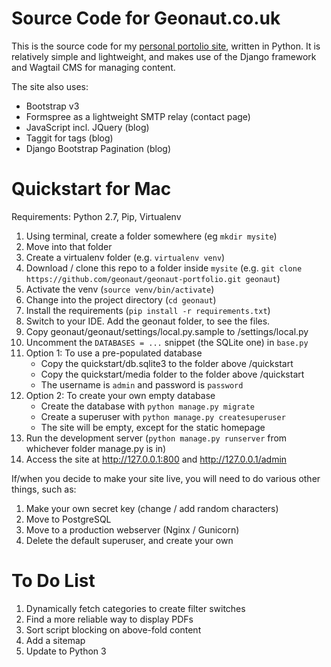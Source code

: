 Source Code for Geonaut.co.uk
=============================

This is the source code for my [personal portolio site](https://geonaut.co.uk), written in Python. It is relatively simple and lightweight, and makes use of the Django framework and Wagtail CMS for managing content. 

The site also uses:

  * Bootstrap v3
  * Formspree as a lightweight SMTP relay (contact page)
  * JavaScript incl. JQuery (blog)
  * Taggit for tags (blog)
  * Django Bootstrap Pagination (blog)

Quickstart for Mac
==================

Requirements: Python 2.7, Pip, Virtualenv

1. Using terminal, create a folder somewhere (eg `mkdir mysite`)
1. Move into that folder
1. Create a virtualenv folder (e.g. `virtualenv venv`)
1. Download / clone this repo to a folder inside `mysite` (e.g. `git clone https://github.com/geonaut/geonaut-portfolio.git geonaut`)
1. Activate the venv (`source venv/bin/activate`)
1. Change into the project directory (`cd geonaut`)
1. Install the requirements (`pip install -r requirements.txt`)
1. Switch to your IDE. Add the geonaut folder, to see the files.
1. Copy geonaut/geonaut/settings/local.py.sample to /settings/local.py
1. Uncomment the `DATABASES = ...` snippet (the SQLite one) in `base.py`
1. Option 1: To use a pre-populated database
    -  Copy the quickstart/db.sqlite3 to the folder above /quickstart
    -  Copy the quickstart/media folder to the folder above /quickstart
    -  The username is `admin` and password is `password`
1. Option 2: To create your own empty database
    -  Create the database with `python manage.py migrate`
    -  Create a superuser with `python manage.py createsuperuser`
    -  The site will be empty, except for the static homepage
1. Run the development server (`python manage.py runserver` from whichever folder manage.py is in)
1. Access the site at http://127.0.0.1:800 and http://127.0.0.1/admin

If/when you decide to make your site live, you will need to do various other things, such as:

1. Make your own secret key (change / add random characters)
1. Move to PostgreSQL
1. Move to a production webserver (Nginx / Gunicorn)
1. Delete the default superuser, and create your own


To Do List
==========

1. Dynamically fetch categories to create filter switches
1. Find a more reliable way to display PDFs
1. Sort script blocking on above-fold content
1. Add a sitemap
1. Update to Python 3
